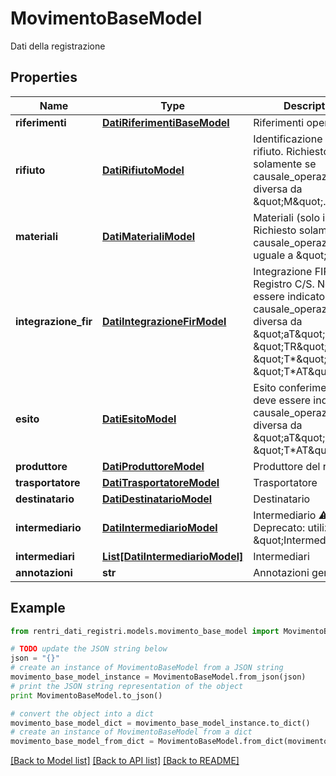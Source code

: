 # MovimentoBaseModel

Dati della registrazione

## Properties
Name | Type | Description | Notes
------------ | ------------- | ------------- | -------------
**riferimenti** | [**DatiRiferimentiBaseModel**](DatiRiferimentiBaseModel.md) | Riferimenti operazione | 
**rifiuto** | [**DatiRifiutoModel**](DatiRifiutoModel.md) | Identificazione del rifiuto.  Richiesto solamente se causale_operazione è diversa da \&quot;M\&quot;. | [optional] 
**materiali** | [**DatiMaterialiModel**](DatiMaterialiModel.md) | Materiali (solo impianti).  Richiesto solamente se causale_operazione è uguale a \&quot;M\&quot;. | [optional] 
**integrazione_fir** | [**DatiIntegrazioneFirModel**](DatiIntegrazioneFirModel.md) | Integrazione FIR - Registro C/S.  Non deve essere indicato se causale_operazione è diversa da \&quot;aT\&quot;, \&quot;TR\&quot;, \&quot;T*\&quot;, \&quot;T*AT\&quot;. | [optional] 
**esito** | [**DatiEsitoModel**](DatiEsitoModel.md) | Esito conferimento.  Non deve essere indicato se causale_operazione è diversa da \&quot;aT\&quot;, \&quot;T*AT\&quot;. | [optional] 
**produttore** | [**DatiProduttoreModel**](DatiProduttoreModel.md) | Produttore del rifiuto | [optional] 
**trasportatore** | [**DatiTrasportatoreModel**](DatiTrasportatoreModel.md) | Trasportatore | [optional] 
**destinatario** | [**DatiDestinatarioModel**](DatiDestinatarioModel.md) | Destinatario | [optional] 
**intermediario** | [**DatiIntermediarioModel**](DatiIntermediarioModel.md) | Intermediario     ⚠️ Deprecato: utilizzare \&quot;Intermediari\&quot; | [optional] 
**intermediari** | [**List[DatiIntermediarioModel]**](DatiIntermediarioModel.md) | Intermediari | [optional] 
**annotazioni** | **str** | Annotazioni generiche | [optional] 

## Example

```python
from rentri_dati_registri.models.movimento_base_model import MovimentoBaseModel

# TODO update the JSON string below
json = "{}"
# create an instance of MovimentoBaseModel from a JSON string
movimento_base_model_instance = MovimentoBaseModel.from_json(json)
# print the JSON string representation of the object
print MovimentoBaseModel.to_json()

# convert the object into a dict
movimento_base_model_dict = movimento_base_model_instance.to_dict()
# create an instance of MovimentoBaseModel from a dict
movimento_base_model_from_dict = MovimentoBaseModel.from_dict(movimento_base_model_dict)
```
[[Back to Model list]](../README.md#documentation-for-models) [[Back to API list]](../README.md#documentation-for-api-endpoints) [[Back to README]](../README.md)


